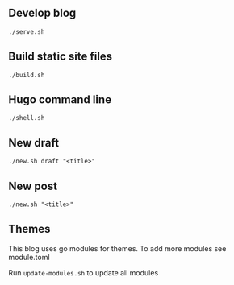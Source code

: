 ## Develop blog
`./serve.sh`

## Build static site files
`./build.sh`

## Hugo command line
`./shell.sh`

## New draft
`./new.sh draft "<title>"`

## New post
`./new.sh "<title>"`

## Themes
This blog uses go modules for themes. To add more modules see module.toml

Run `update-modules.sh` to update all modules